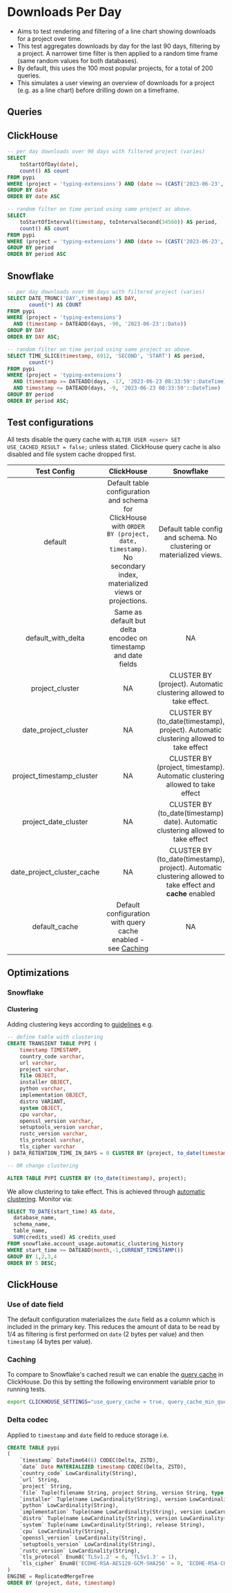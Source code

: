# Downloads Per Day

- Aims to test rendering and filtering of a line chart showing downloads for a project over time.
- This test aggregates downloads by day for the last 90 days, filtering by a project. A narrower time filter is then applied to a random time frame (same random values for both databases).
- By default, this uses the 100 most popular projects, for a total of 200 queries.
- This simulates a user viewing an overview of downloads for a project (e.g. as a line chart) before drilling down on a timeframe.

## Queries 

## ClickHouse

```sql
-- per day downloads over 90 days with filtered project (varies)
SELECT
    toStartOfDay(date),
    count() AS count
FROM pypi
WHERE (project = 'typing-extensions') AND (date >= (CAST('2023-06-23', 'Date') - toIntervalDay(90)))
GROUP BY date
ORDER BY date ASC

-- random filter on time period using same project as above.
SELECT
    toStartOfInterval(timestamp, toIntervalSecond(34560)) AS period,
    count() AS count
FROM pypi
WHERE (project = 'typing-extensions') AND (date >= (CAST('2023-06-23', 'Date') - toIntervalDay(17))) AND (date <= (CAST('2023-06-23 08:33:59', 'Date') - toIntervalDay(9))) AND (timestamp >= (CAST('2023-06-23 08:33:59', 'DateTime') - toIntervalDay(17))) AND (timestamp <= (CAST('2023-06-23 08:33:59', 'DateTime') - toIntervalDay(9)))
GROUP BY period
ORDER BY period ASC
```

## Snowflake

```sql
-- per day downloads over 90 days with filtered project (varies)
SELECT DATE_TRUNC('DAY',timestamp) AS DAY,
       count(*) AS COUNT
FROM pypi
WHERE (project = 'typing-extensions')
  AND (timestamp > DATEADD(days, -90, '2023-06-23'::Date))
GROUP BY DAY
ORDER BY DAY ASC;

-- random filter on time period using same project as above.
SELECT TIME_SLICE(timestamp, 6912, 'SECOND', 'START') AS period,
       count(*)
FROM pypi
WHERE (project = 'typing-extensions')
  AND (timestamp >= DATEADD(days, -17, '2023-06-23 08:33:59'::DateTime))
  AND timestamp <= DATEADD(days, -9, '2023-06-23 08:33:59'::DateTime)
GROUP BY period
ORDER BY period ASC;
```

## Test configurations

All tests disable the query cache with `ALTER USER <user> SET USE_CACHED_RESULT = false;` unless stated. ClickHouse query cache is also disabled and file system cache dropped first.

|    Test Config     |                                                                        ClickHouse                                                                         |                                                  Snowflake                                                  |
|:------------------:|:---------------------------------------------------------------------------------------------------------------------------------------------------------:|:-----------------------------------------------------------------------------------------------------------:|
|      default       | Default table configuration and schema for ClickHouse with  `ORDER BY (project, date, timestamp)`. No secondary index, materialized views or projections. |                    Default table config and schema. No clustering or materialized views.                    |
| default_with_delta |                                              Same as default but delta encodec on timestamp and date fields                                               |                                                     NA                                                      |
|      project_cluster       |                                                                            NA                                                                             |                     CLUSTER BY (project). Automatic clustering allowed to take effect.                      |
|    date_project_cluster    |                                                                            NA                                                                             |            CLUSTER BY (to_date(timestamp), project). Automatic clustering allowed to take effect            |
| project_timestamp_cluster  |                                                                            NA                                                                             |                CLUSTER BY (project, timestamp). Automatic clustering allowed to take effect                 |
|    project_date_cluster    |                                                                            NA                                                                             |              CLUSTER BY (to_date(timestamp) date). Automatic clustering allowed to take effect              |
| date_project_cluster_cache |                                                                            NA                                                                             | CLUSTER BY (to_date(timestamp), project). Automatic clustering allowed to take effect and **cache** enabled |
|       default_cache        |                                         Default configuration with query cache enabled - see [Caching](#caching)                                          |                                                     NA                                                      |


## Optimizations

### Snowflake

#### Clustering

Adding clustering keys according to [guidelines](https://docs.snowflake.com/en/user-guide/tables-clustering-keys) e.g.

```sql
-- define table with clustering
CREATE TRANSIENT TABLE PYPI (
    timestamp TIMESTAMP,
    country_code varchar,
    url varchar,
    project varchar,
    file OBJECT,
    installer OBJECT,
    python varchar,
    implementation OBJECT,
    distro VARIANT,
    system OBJECT,
    cpu varchar,
    openssl_version varchar,
    setuptools_version varchar,
    rustc_version varchar,
    tls_protocol varchar,
    tls_cipher varchar 
) DATA_RETENTION_TIME_IN_DAYS = 0 CLUSTER BY (project, to_date(timestamp));

-- OR change clustering

ALTER TABLE PYPI CLUSTER BY (to_date(timestamp), project);
```

We allow clustering to take effect. This is achieved through [automatic clustering](https://docs.snowflake.com/en/user-guide/tables-auto-reclustering#viewing-automatic-clustering-cost). Monitor via:

```sql
SELECT TO_DATE(start_time) AS date,
  database_name,
  schema_name,
  table_name,
  SUM(credits_used) AS credits_used
FROM snowflake.account_usage.automatic_clustering_history
WHERE start_time >= DATEADD(month,-1,CURRENT_TIMESTAMP())
GROUP BY 1,2,3,4
ORDER BY 5 DESC;
```

## ClickHouse

### Use of date field


The default configuration materializes the `date` field as a column which is included in the primary key. This reduces the amount of data to be read by 1/4 as filtering is first performed on `date` (2 bytes per value) and then `timestamp` (4 bytes per value).

### Caching

To compare to Snowflake's cached result we can enable the [query cache](https://clickhouse.com/docs/en/operations/query-cache) in ClickHouse. Do this by setting the following environment variable prior to running tests.

```bash
export CLICKHOUSE_SETTINGS="use_query_cache = true, query_cache_min_query_duration = 0, query_cache_min_query_runs = 0,query_cache_ttl = 3600"
```

### Delta codec

Applied to `timestamp` and `date` field to reduce storage i.e.

```sql
CREATE TABLE pypi
(
    `timestamp` DateTime64(6) CODEC(Delta, ZSTD),
    `date` Date MATERIALIZED timestamp CODEC(Delta, ZSTD),
    `country_code` LowCardinality(String),
    `url` String,
    `project` String,
    `file` Tuple(filename String, project String, version String, type Enum8('bdist_wheel' = 0, 'sdist' = 1, 'bdist_egg' = 2, 'bdist_wininst' = 3, 'bdist_dumb' = 4, 'bdist_msi' = 5, 'bdist_rpm' = 6, 'bdist_dmg' = 7)),
    `installer` Tuple(name LowCardinality(String), version LowCardinality(String)),
    `python` LowCardinality(String),
    `implementation` Tuple(name LowCardinality(String), version LowCardinality(String)),
    `distro` Tuple(name LowCardinality(String), version LowCardinality(String), id LowCardinality(String), libc Tuple(lib Enum8('' = 0, 'glibc' = 1, 'libc' = 2), version LowCardinality(String))),
    `system` Tuple(name LowCardinality(String), release String),
    `cpu` LowCardinality(String),
    `openssl_version` LowCardinality(String),
    `setuptools_version` LowCardinality(String),
    `rustc_version` LowCardinality(String),
    `tls_protocol` Enum8('TLSv1.2' = 0, 'TLSv1.3' = 1),
    `tls_cipher` Enum8('ECDHE-RSA-AES128-GCM-SHA256' = 0, 'ECDHE-RSA-CHACHA20-POLY1305' = 1, 'ECDHE-RSA-AES128-SHA256' = 2, 'TLS_AES_256_GCM_SHA384' = 3, 'AES128-GCM-SHA256' = 4, 'TLS_AES_128_GCM_SHA256' = 5, 'ECDHE-RSA-AES256-GCM-SHA384' = 6, 'AES128-SHA' = 7, 'ECDHE-RSA-AES128-SHA' = 8)
)
ENGINE = ReplicatedMergeTree
ORDER BY (project, date, timestamp)
```